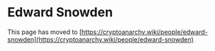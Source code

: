 
# Edward Snowden

This page has moved to [https://cryptoanarchy.wiki/people/edward-snowden](https://cryptoanarchy.wiki/people/edward-snowden)

